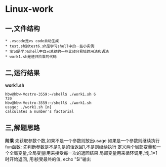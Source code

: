 # Linux-work

## 一,文件结构
    * .vscode是vs code自动生成
    * test.sh到test6.sh是学习shell中的一些小实例
    * 笔记是学习shell中自己总结的一些比较容易错的用法和语法
    * work1.sh是递归阶乘的代码

## 二,运行结果
**work1.sh**

    hbw@hbw-Vostro-3559:~/shell$ ./work1.sh 6
    720
    hbw@hbw-Vostro-3559:~/shell$ ./work1.sh
    usage: ./work1.sh [n]
    calculates a number's factorial

## 三,解题思路
**阶乘**
    先获取参数个数,如果不是一个参数则放出usage
    如果是一个参数则继续执行fun函数:
        先判断参数是不是0,是的话返回1,不是则继续执行
        定义两个局部变量和一个全局变量,全局变量i用来接受每一次的返回结果
        局部变量用来循环调用,当j_1=1时开始返回,
        用i接受最终的值,
        echo "$i"输出
